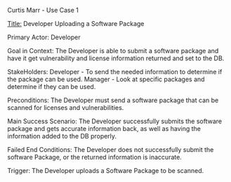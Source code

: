 Curtis Marr - Use Case 1

<u>Title:</u> 
    Developer Uploading a Software Package

Primary Actor: 
    Developer

Goal in Context: 
    The Developer is able to submit a software package and have it get vulnerability and license information returned
  and set to the DB.

StakeHolders: 
    Developer - To send the needed information to determine if the package can be used.
    Manager - Look at specific packages and determine if they can be used.

Preconditions:
    The Developer must send a software package that can be scanned for licenses and vulnerabilities.

Main Success Scenario:
    The Developer successfully submits the software package and gets accurate information back, as well as having the information added 
    to the DB properly.

Failed End Conditions:
    The Developer does not successfully submit the software Package, or the returned information is inaccurate.

Trigger:
    The Developer uploads a Software Package to be scanned.
